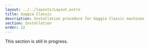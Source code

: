 ```yaml
---
layout: ../../layouts/Layout.astro
title: Gaggia Classic
description: Installation procedure for Gaggia Classic machines
section: Installation
order: 12
---
```


This section is still in progress.
